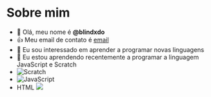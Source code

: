 # Sobre mim
- 👋 Olá, meu nome é **@blindxdo**
- 👍 Meu email de contato é [email](gustavingameslambari2@gmail.com)
- 👀 Eu sou interessado em aprender a programar novas linguagens
- 🌱 Eu estou aprendendo recentemente a programar a linguagem JavaScript e Scratch
- ![Scratch](https://img.shields.io/badge/Scratch-4D97FF?style=for-the-badge&logo=Scratch&logoColor=white)
- ![JavaScript](https://img.shields.io/badge/JavaScript-323330?style=for-the-badge&logo=javascript&logoColor=F7DF1E)
- HTML <img src="https://img.shields.io/badge/Scratch-4D97FF?style=for-the-badge&logo=Scratch&logoColor=white" />
